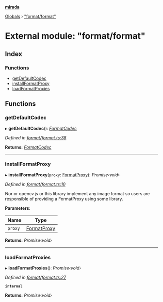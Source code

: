 **[mirada](../README.md)**

[Globals](../README.md) › ["format/format"](_format_format_.md)

# External module: "format/format"

## Index

### Functions

* [getDefaultCodec](_format_format_.md#getdefaultcodec)
* [installFormatProxy](_format_format_.md#installformatproxy)
* [loadFormatProxies](_format_format_.md#loadformatproxies)

## Functions

###  getDefaultCodec

▸ **getDefaultCodec**(): *[FormatCodec](../interfaces/_types_mirada_.formatcodec.md)*

*Defined in [format/format.ts:38](https://github.com/cancerberoSgx/mirada/blob/ef78036/mirada/src/format/format.ts#L38)*

**Returns:** *[FormatCodec](../interfaces/_types_mirada_.formatcodec.md)*

___

###  installFormatProxy

▸ **installFormatProxy**(`proxy`: [FormatProxy](_types_mirada_.md#formatproxy)): *Promise‹void›*

*Defined in [format/format.ts:10](https://github.com/cancerberoSgx/mirada/blob/ef78036/mirada/src/format/format.ts#L10)*

Nor or opencv.js or this library implement any image format so users are
responsible of providing a FormatProxy using some library.

**Parameters:**

Name | Type |
------ | ------ |
`proxy` | [FormatProxy](_types_mirada_.md#formatproxy) |

**Returns:** *Promise‹void›*

___

###  loadFormatProxies

▸ **loadFormatProxies**(): *Promise‹void›*

*Defined in [format/format.ts:27](https://github.com/cancerberoSgx/mirada/blob/ef78036/mirada/src/format/format.ts#L27)*

**`internal`** 

**Returns:** *Promise‹void›*